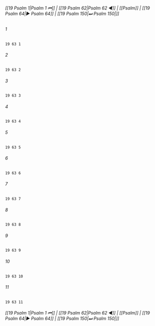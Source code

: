 
###### [[19 Psalm 1|Psalm 1 ⏮]] | [[19 Psalm 62|Psalm 62 ◀]] | [[Psalm]] | [[19 Psalm 64|▶ Psalm 64]] | [[19 Psalm 150|⏭ Psalm 150|]]

###### 1
``` verse
19 63 1 
```
###### 2
``` verse
19 63 2 
```
###### 3
``` verse
19 63 3 
```
###### 4
``` verse
19 63 4 
```
###### 5
``` verse
19 63 5 
```
###### 6
``` verse
19 63 6 
```
###### 7
``` verse
19 63 7 
```
###### 8
``` verse
19 63 8 
```
###### 9
``` verse
19 63 9 
```
###### 10
``` verse
19 63 10 
```
###### 11
``` verse
19 63 11 
```

###### [[19 Psalm 1|Psalm 1 ⏮]] | [[19 Psalm 62|Psalm 62 ◀]] | [[Psalm]] | [[19 Psalm 64|▶ Psalm 64]] | [[19 Psalm 150|⏭ Psalm 150|]]

